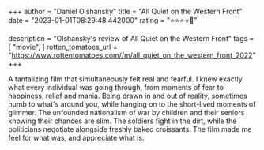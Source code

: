 +++
author = "Daniel Olshansky"
title = "All Quiet on the Western Front"
date = "2023-01-01T08:29:48.442000"
rating = "⭐⭐⭐⭐🌟"

description = "Olshansky's review of All Quiet on the Western Front"
tags = [
    "movie",
]
rotten_tomatoes_url = "https://www.rottentomatoes.com//m/all_quiet_on_the_western_front_2022"
+++

A tantalizing film that simultaneously felt real and fearful. I knew exactly what every individual was going through, from moments of fear to happiness, relief and mania. Being drawn in and out of reality, sometimes numb to what's around you, while hanging on to the short-lived moments of glimmer. The unfounded nationalism of war by children and their seniors knowing their chances are slim. The soldiers fight in the dirt, while the politicians negotiate alongside freshly baked croissants. The film made me feel for what was, and appreciate what is.

